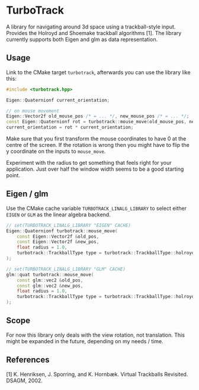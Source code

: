 # TurboTrack

A library for navigating around 3d space using a trackball-style input. Provides the Holroyd and Shoemake trackball algorithms [1]. The library currently supports both Eigen and glm as data representation.

## Usage

Link to the CMake target `turbotrack`, afterwards you can use the library like this:

```c++
#include <turbotrack.hpp>

Eigen::Quaternionf current_orientation;

// on mouse movement
Eigen::Vector2f old_mouse_pos /* = ... */, new_mouse_pos /* = ... */;
const Eigen::Quaternionf rot = turbotrack::mouse_move(old_mouse_pos, new_mouse_pos, radius);
current_orientation = rot * current_orientation;
```

Make sure that you first transform the mouse coordinates to have 0 at the centre of the screen. If the rotation is wrong then you might have to flip the y coordinate on the inputs to `mouse_move`.

Experiment with the radius to get something that feels right for your application. Just over half the window width seems to be a good starting point.

## Eigen / glm

Use the CMake cache variable `TURBOTRACK_LINALG_LIBRARY` to select either `EIGEN` or `GLM` as the linear algebra backend.

```c++
// set(TURBOTRACK_LINALG_LIBRARY "EIGEN" CACHE)
Eigen::Quaternionf turbotrack::mouse_move(
	const Eigen::Vector2f &old_pos,
	const Eigen::Vector2f &new_pos,
	float radius = 1.0,
	turbotrack::TrackballType type = turbotrack::TrackballType::holroyd
);

// set(TURBOTRACK_LINALG_LIBRARY "GLM" CACHE)
glm::quat turbotrack::mouse_move(
	const glm::vec2 &old_pos,
	const glm::vec2 &new_pos,
	float radius = 1.0,
	turbotrack::TrackballType type = turbotrack::TrackballType::holroyd
);
```

## Scope

For now this library only deals with the view rotation, not translation. This might be expanded in the future, depending on my needs / time.

## References

[1] K. Henriksen, J. Sporring, and K. Hornbæk. Virtual Trackballs Revisited. DSAGM, 2002.
